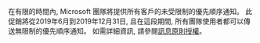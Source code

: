 在有限的時間內, Microsoft 團隊將提供所有客戶的未受限制的優先順序通知。 此促銷將從2019年6月到2019年12月31日, 且在這段期間, 所有團隊使用者都可以傳送無限制的優先順序通知。 如需詳細資訊, 請參閱[訊息原則授權](../teams-add-on-licensing/pri-message.md)。 